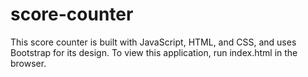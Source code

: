 # score-counter
This score counter is built with JavaScript, HTML, and CSS, and uses Bootstrap for its design. To view this application, run index.html in the browser.
